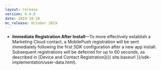 ```yaml
---
layout: release
version: 6.4.0
date: 2019-10-28
mc_release: October 2019
---
```

* **Immediate Registration After Install**—To more effectively establish a Marketing Cloud contact, a MobilePush registration will be sent immediately following the first SDK configuration after a new app install. Subsequent registrations will be deferred for up to 60 seconds, as described in [Device and Contact Registration]({{ site.baseurl }}/sdk-implementation/user-data.html). 
